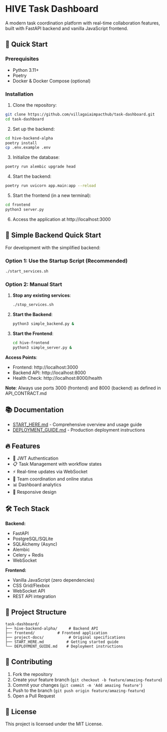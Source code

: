 # HIVE Task Dashboard

A modern task coordination platform with real-time collaboration features, built with FastAPI backend and vanilla JavaScript frontend.

## 🚀 Quick Start

### Prerequisites
- Python 3.11+
- Poetry
- Docker & Docker Compose (optional)

### Installation

1. Clone the repository:
```bash
git clone https://github.com/villagaiaimpacthub/task-dashboard.git
cd task-dashboard
```

2. Set up the backend:
```bash
cd hive-backend-alpha
poetry install
cp .env.example .env
```

3. Initialize the database:
```bash
poetry run alembic upgrade head
```

4. Start the backend:
```bash
poetry run uvicorn app.main:app --reload
```

5. Start the frontend (in a new terminal):
```bash
cd frontend
python3 server.py
```

6. Access the application at http://localhost:3000

## 🚀 Simple Backend Quick Start

For development with the simplified backend:

### Option 1: Use the Startup Script (Recommended)
```bash
./start_services.sh
```

### Option 2: Manual Start
1. **Stop any existing services**:
   ```bash
   ./stop_services.sh
   ```

2. **Start the Backend**:
   ```bash
   python3 simple_backend.py &
   ```

3. **Start the Frontend**:
   ```bash
   cd hive-frontend
   python3 simple_server.py &
   ```

**Access Points**:
- Frontend: http://localhost:3000
- Backend API: http://localhost:8000
- Health Check: http://localhost:8000/health

**Note**: Always use ports 3000 (frontend) and 8000 (backend) as defined in API_CONTRACT.md

## 📚 Documentation

- [START_HERE.md](./START_HERE.md) - Comprehensive overview and usage guide
- [DEPLOYMENT_GUIDE.md](./DEPLOYMENT_GUIDE.md) - Production deployment instructions

## 🔥 Features

- 🔐 JWT Authentication
- 📋 Task Management with workflow states
- ⚡ Real-time updates via WebSocket
- 👥 Team coordination and online status
- 📊 Dashboard analytics
- 🎨 Responsive design

## 🛠 Tech Stack

**Backend:**
- FastAPI
- PostgreSQL/SQLite
- SQLAlchemy (Async)
- Alembic
- Celery + Redis
- WebSocket

**Frontend:**
- Vanilla JavaScript (zero dependencies)
- CSS Grid/Flexbox
- WebSocket API
- REST API integration

## 📁 Project Structure

```
task-dashboard/
├── hive-backend-alpha/     # Backend API
├── frontend/          # Frontend application
├── project-docs/           # Original specifications
├── START_HERE.md          # Getting started guide
└── DEPLOYMENT_GUIDE.md    # Deployment instructions
```

## 🤝 Contributing

1. Fork the repository
2. Create your feature branch (`git checkout -b feature/amazing-feature`)
3. Commit your changes (`git commit -m 'Add amazing feature'`)
4. Push to the branch (`git push origin feature/amazing-feature`)
5. Open a Pull Request

## 📄 License

This project is licensed under the MIT License.